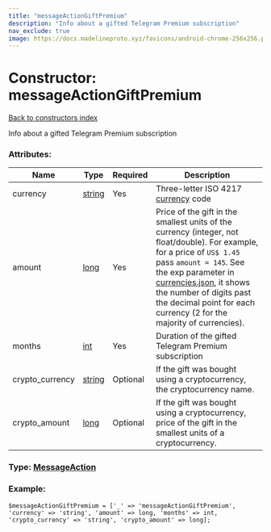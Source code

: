 ```yaml
---
title: "messageActionGiftPremium"
description: "Info about a gifted Telegram Premium subscription"
nav_exclude: true
image: https://docs.madelineproto.xyz/favicons/android-chrome-256x256.png
---
```

# Constructor: messageActionGiftPremium  
[Back to constructors index](/API_docs/constructors/index.html)



Info about a gifted Telegram Premium subscription

### Attributes:

| Name     |    Type       | Required | Description |
|----------|---------------|----------|-------------|
|currency|[string](/API_docs/types/string.html) | Yes|Three-letter ISO 4217 [currency](https://core.telegram.org/bots/payments#supported-currencies) code|
|amount|[long](/API_docs/types/long.html) | Yes|Price of the gift in the smallest units of the currency (integer, not float/double). For example, for a price of `US$ 1.45` pass `amount = 145`. See the exp parameter in [currencies.json](https://core.telegram.org/bots/payments/currencies.json), it shows the number of digits past the decimal point for each currency (2 for the majority of currencies).|
|months|[int](/API_docs/types/int.html) | Yes|Duration of the gifted Telegram Premium subscription|
|crypto\_currency|[string](/API_docs/types/string.html) | Optional|If the gift was bought using a cryptocurrency, the cryptocurrency name.|
|crypto\_amount|[long](/API_docs/types/long.html) | Optional|If the gift was bought using a cryptocurrency, price of the gift in the smallest units of a cryptocurrency.|



### Type: [MessageAction](/API_docs/types/MessageAction.html)


### Example:

```
$messageActionGiftPremium = ['_' => 'messageActionGiftPremium', 'currency' => 'string', 'amount' => long, 'months' => int, 'crypto_currency' => 'string', 'crypto_amount' => long];
```  
